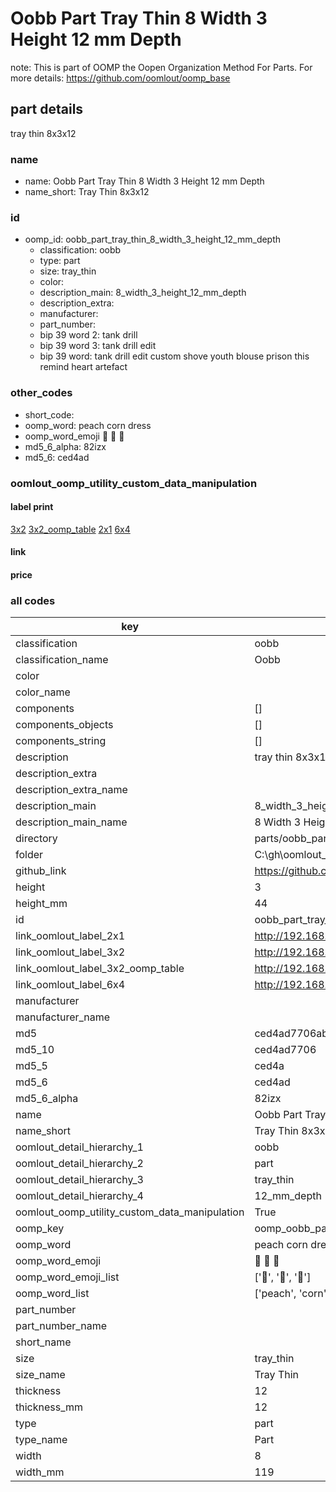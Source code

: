 # Oobb Part Tray Thin 8 Width 3 Height 12 mm Depth  

note: This is part of OOMP the Oopen Organization Method For Parts. For more details: https://github.com/oomlout/oomp_base

##  part details
  



tray thin 8x3x12



### name
* name: Oobb Part Tray Thin 8 Width 3 Height 12 mm Depth
* name_short: Tray Thin 8x3x12 
### id
* oomp_id: oobb_part_tray_thin_8_width_3_height_12_mm_depth
  * classification: oobb
  * type: part
  * size: tray_thin
  * color: 
  * description_main: 8_width_3_height_12_mm_depth
  * description_extra: 
  * manufacturer: 
  * part_number: 
  * bip 39 word 2: tank drill
  * bip 39 word 3: tank drill edit
  * bip 39 word: tank drill edit custom shove youth blouse prison this remind heart artefact

### other_codes
* short_code: 
* oomp_word: peach corn dress
* oomp_word_emoji :peach: :corn: :dress:
* md5_6_alpha: 82izx
* md5_6: ced4ad






### oomlout_oomp_utility_custom_data_manipulation
#### label print
[3x2](http://192.168.1.245:1112/?label=oomp%2082izx)
[3x2_oomp_table](http://192.168.1.108:1112/?label=oomp%2082izx)
[2x1](http://192.168.1.242:1112/?label=oomp%2082izx)
[6x4](http://192.168.1.55:1112/?label=oomp%2082izx)    

#### link

                              

#### price







### all codes 
| key | value |  
| --- | --- |  
| classification | oobb |  
| classification_name | Oobb |  
| color |  |  
| color_name |  |  
| components | [] |  
| components_objects | [] |  
| components_string | [] |  
| description | tray thin 8x3x12 |  
| description_extra |  |  
| description_extra_name |  |  
| description_main | 8_width_3_height_12_mm_depth |  
| description_main_name | 8 Width 3 Height 12 mm Depth |  
| directory | parts/oobb_part_tray_thin_8_width_3_height_12_mm_depth |  
| folder | C:\gh\oomlout_oobb_version_4_generated_parts\things\oobb_part_tray_thin_8_width_3_height_12_mm_depth |  
| github_link | https://github.com/oomlout/oomlout_oomp_part_src/tree/main/parts/oobb_part_tray_thin_8_width_3_height_12_mm_depth |  
| height | 3 |  
| height_mm | 44 |  
| id | oobb_part_tray_thin_8_width_3_height_12_mm_depth |  
| link_oomlout_label_2x1 | http://192.168.1.242:1112/?label=oomp%2082izx |  
| link_oomlout_label_3x2 | http://192.168.1.245:1112/?label=oomp%2082izx |  
| link_oomlout_label_3x2_oomp_table | http://192.168.1.108:1112/?label=oomp%2082izx |  
| link_oomlout_label_6x4 | http://192.168.1.55:1112/?label=oomp%2082izx |  
| manufacturer |  |  
| manufacturer_name |  |  
| md5 | ced4ad7706ab0307fde383688cd0beed |  
| md5_10 | ced4ad7706 |  
| md5_5 | ced4a |  
| md5_6 | ced4ad |  
| md5_6_alpha | 82izx |  
| name | Oobb Part Tray Thin 8 Width 3 Height 12 mm Depth |  
| name_short | Tray Thin 8x3x12  |  
| oomlout_detail_hierarchy_1 | oobb |  
| oomlout_detail_hierarchy_2 | part |  
| oomlout_detail_hierarchy_3 | tray_thin |  
| oomlout_detail_hierarchy_4 | 12_mm_depth |  
| oomlout_oomp_utility_custom_data_manipulation | True |  
| oomp_key | oomp_oobb_part_tray_thin_8_width_3_height_12_mm_depth |  
| oomp_word | peach corn dress |  
| oomp_word_emoji | :peach: :corn: :dress: |  
| oomp_word_emoji_list | [':peach:', ':corn:', ':dress:'] |  
| oomp_word_list | ['peach', 'corn', 'dress'] |  
| part_number |  |  
| part_number_name |  |  
| short_name |  |  
| size | tray_thin |  
| size_name | Tray Thin |  
| thickness | 12 |  
| thickness_mm | 12 |  
| type | part |  
| type_name | Part |  
| width | 8 |  
| width_mm | 119 |  
